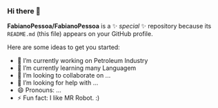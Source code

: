 ### Hi there 👋


**FabianoPessoa/FabianoPessoa** is a ✨ _special_ ✨ repository because its `README.md` (this file) appears on your GitHub profile.

Here are some ideas to get you started:

- 🔭 I’m currently working on Petroleum Industry
- 🌱 I’m currently learning many Languagem
- 👯 I’m looking to collaborate on ...
- 🤔 I’m looking for help with ...
- 😄 Pronouns: ...
- ⚡ Fun fact: I like MR Robot. :)

